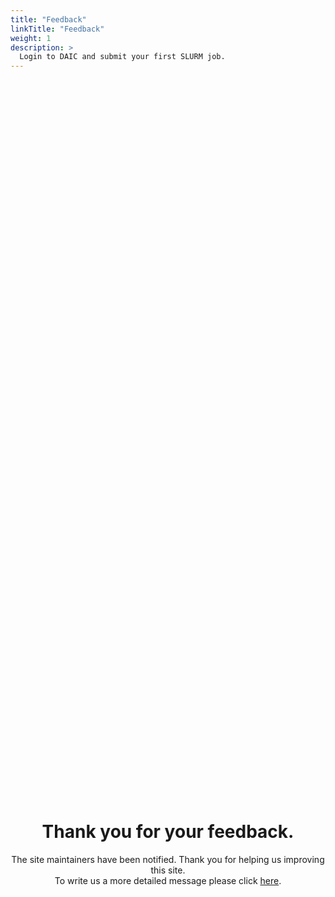 ```yaml
---
title: "Feedback"
linkTitle: "Feedback"
weight: 1
description: >
  Login to DAIC and submit your first SLURM job.
---
```


<h1 style="text-align: center; margin-top: 30vh">Thank you for your feedback.</h1>
<p style="text-align: center"> 
The site maintainers have been notified. Thank you for helping us improving this site.<br>To write us a more detailed message please click <a href="https://gitlab.ewi.tudelft.nl/daic/docs/-/issues/new"> here</a>.
</p>    
